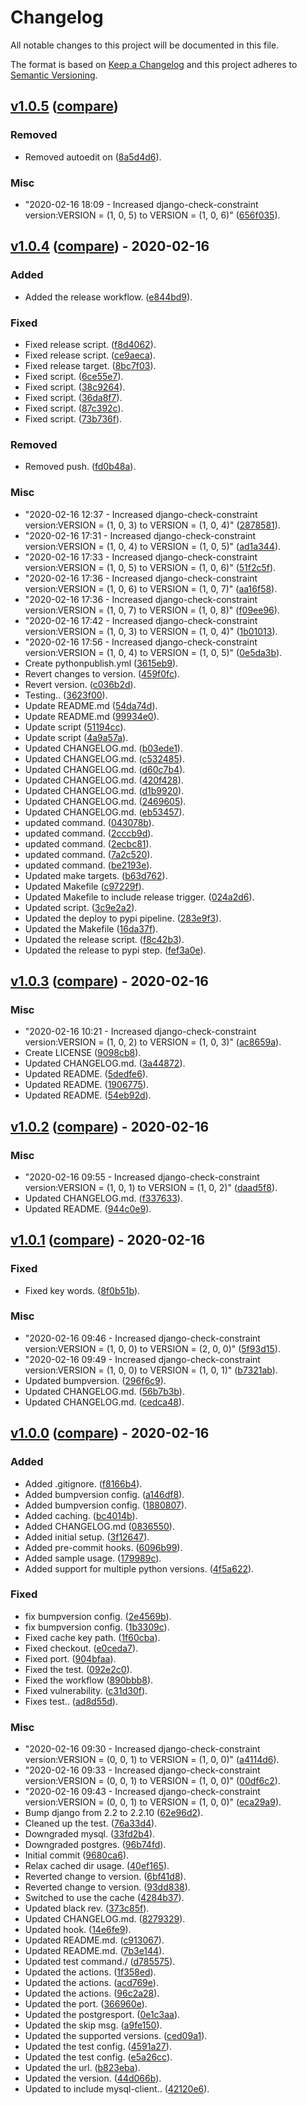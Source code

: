 # Changelog
All notable changes to this project will be documented in this file.

The format is based on [Keep a Changelog](http://keepachangelog.com/en/1.0.0/)
and this project adheres to [Semantic Versioning](http://semver.org/spec/v2.0.0.html).

## [v1.0.5](https://github.com/jackton1/django-check-constraint/releases/tag/v1.0.5) ([compare](https://github.com/jackton1/django-check-constraint/compare/v1.0.4...v1.0.5))

### Removed
- Removed autoedit on ([8a5d4d6](https://github.com/jackton1/django-check-constraint/commit/8a5d4d68055e639d79af9fa66d88bf73a839ca35)).

### Misc
- "2020-02-16 18:09 - Increased django-check-constraint version:VERSION = (1, 0, 5) to VERSION = (1, 0, 6)" ([656f035](https://github.com/jackton1/django-check-constraint/commit/656f0355d97be7bd04900f3f0e85b2020ffeca45)).


## [v1.0.4](https://github.com/jackton1/django-check-constraint/releases/tag/v1.0.4) ([compare](https://github.com/jackton1/django-check-constraint/compare/v1.0.3...v1.0.4)) - 2020-02-16

### Added
- Added the release workflow. ([e844bd9](https://github.com/jackton1/django-check-constraint/commit/e844bd917c6a3517e9e77432cda29b0d6ff906a8)).

### Fixed
- Fixed release script. ([f8d4062](https://github.com/jackton1/django-check-constraint/commit/f8d4062f40bed4aecd209576277fb8326d25cab1)).
- Fixed release script. ([ce9aeca](https://github.com/jackton1/django-check-constraint/commit/ce9aeca9a87bd29f0bcd22a8abca9c99546329c6)).
- Fixed release target. ([8bc7f03](https://github.com/jackton1/django-check-constraint/commit/8bc7f0363105c42224242926f3578b4ac9e21efb)).
- Fixed script. ([6ce55e7](https://github.com/jackton1/django-check-constraint/commit/6ce55e71e6af6932dc78589a8b9e59a1847a43ac)).
- Fixed script. ([38c9264](https://github.com/jackton1/django-check-constraint/commit/38c9264620f351087ec486344afd20460afe6d81)).
- Fixed script. ([36da8f7](https://github.com/jackton1/django-check-constraint/commit/36da8f7e842ea06d8be8c0bce3cc14368895ef87)).
- Fixed script. ([87c392c](https://github.com/jackton1/django-check-constraint/commit/87c392c5741db1ee016ac5f62b461745a3a97f73)).
- Fixed script. ([73b736f](https://github.com/jackton1/django-check-constraint/commit/73b736fe8a1ce0b4297ff43649656783d5c32f40)).

### Removed
- Removed push. ([fd0b48a](https://github.com/jackton1/django-check-constraint/commit/fd0b48a09226be41163db2e6253da992fe394d5b)).

### Misc
- "2020-02-16 12:37 - Increased django-check-constraint version:VERSION = (1, 0, 3) to VERSION = (1, 0, 4)" ([2878581](https://github.com/jackton1/django-check-constraint/commit/2878581ec5a34e774bff0c6b7ed9e39e6017c004)).
- "2020-02-16 17:31 - Increased django-check-constraint version:VERSION = (1, 0, 4) to VERSION = (1, 0, 5)" ([ad1a344](https://github.com/jackton1/django-check-constraint/commit/ad1a344f22847ef64d42e29defc3981fd9e299f7)).
- "2020-02-16 17:33 - Increased django-check-constraint version:VERSION = (1, 0, 5) to VERSION = (1, 0, 6)" ([51f2c5f](https://github.com/jackton1/django-check-constraint/commit/51f2c5fb047a2122fde8b27748401162d5f530ea)).
- "2020-02-16 17:36 - Increased django-check-constraint version:VERSION = (1, 0, 6) to VERSION = (1, 0, 7)" ([aa16f58](https://github.com/jackton1/django-check-constraint/commit/aa16f582c69b4988ecddc92eea49e54558d47cb9)).
- "2020-02-16 17:36 - Increased django-check-constraint version:VERSION = (1, 0, 7) to VERSION = (1, 0, 8)" ([f09ee96](https://github.com/jackton1/django-check-constraint/commit/f09ee96c6ab7fcea190f8e11fea2e5e10a32b279)).
- "2020-02-16 17:42 - Increased django-check-constraint version:VERSION = (1, 0, 3) to VERSION = (1, 0, 4)" ([1b01013](https://github.com/jackton1/django-check-constraint/commit/1b01013a2686d278828bc6b5cbc2928ac87488c3)).
- "2020-02-16 17:56 - Increased django-check-constraint version:VERSION = (1, 0, 4) to VERSION = (1, 0, 5)" ([0e5da3b](https://github.com/jackton1/django-check-constraint/commit/0e5da3bddba8e656eeed5d21dd9fdd0caf9cb975)).
- Create pythonpublish.yml ([3615eb9](https://github.com/jackton1/django-check-constraint/commit/3615eb90b999c773f998540bc7859c80a10568d0)).
- Revert changes to version. ([459f0fc](https://github.com/jackton1/django-check-constraint/commit/459f0fcca22560f9f68d36b0f5dc506b60d50151)).
- Revert version. ([c036b2d](https://github.com/jackton1/django-check-constraint/commit/c036b2d0c176adb14791ea2bcde17d425070314c)).
- Testing.. ([3623f00](https://github.com/jackton1/django-check-constraint/commit/3623f0055de31f2716faa921c07fab5ecaf1cf6a)).
- Update README.md ([54da74d](https://github.com/jackton1/django-check-constraint/commit/54da74d511c5a20ca79c5c9535fd4e2cd534a39e)).
- Update README.md ([99934e0](https://github.com/jackton1/django-check-constraint/commit/99934e080fb1af0bce48445941bb8ce61a5825e8)).
- Update script ([51194cc](https://github.com/jackton1/django-check-constraint/commit/51194cc29ac1f5187eba2fd9e15752a613edc200)).
- Update script ([4a9a57a](https://github.com/jackton1/django-check-constraint/commit/4a9a57a9b56176dfe9f7d6ad82802431ea6c4d36)).
- Updated CHANGELOG.md. ([b03ede1](https://github.com/jackton1/django-check-constraint/commit/b03ede145efb1fb471f241ea495fc4c6a935a4c4)).
- Updated CHANGELOG.md. ([c532485](https://github.com/jackton1/django-check-constraint/commit/c532485cdec07e10c10f62f2cb7afe7a778ec671)).
- Updated CHANGELOG.md. ([d60c7b4](https://github.com/jackton1/django-check-constraint/commit/d60c7b4173b13cd469d2393f1d87e5de905eb9c9)).
- Updated CHANGELOG.md. ([420f428](https://github.com/jackton1/django-check-constraint/commit/420f4285478fc01b1f85637a21d707613ac46f3a)).
- Updated CHANGELOG.md. ([d1b9920](https://github.com/jackton1/django-check-constraint/commit/d1b9920bd6b15d05d79d3df0b680fcd24f755783)).
- Updated CHANGELOG.md. ([2469605](https://github.com/jackton1/django-check-constraint/commit/246960587a776a34687784ebf6a92c2c62dc27ba)).
- Updated CHANGELOG.md. ([eb53457](https://github.com/jackton1/django-check-constraint/commit/eb534576e939ebeca5e0931286a406f61a608ade)).
- updated command. ([043078b](https://github.com/jackton1/django-check-constraint/commit/043078b1f8935e32dd725876f3e2cbedb37e8b8d)).
- updated command. ([2cccb9d](https://github.com/jackton1/django-check-constraint/commit/2cccb9d106f6aabb0d3f3a259553af0ccbf1b08b)).
- updated command. ([2ecbc81](https://github.com/jackton1/django-check-constraint/commit/2ecbc81544b813fdc2e0f13d41fb6fea5f1f7eaa)).
- updated command. ([7a2c520](https://github.com/jackton1/django-check-constraint/commit/7a2c52067ba0b6bcf5e91bae32be47f8292c15a5)).
- updated command. ([be2193e](https://github.com/jackton1/django-check-constraint/commit/be2193eced3b1d644f1ec87f661e5e65267e2a44)).
- Updated make targets. ([b63d762](https://github.com/jackton1/django-check-constraint/commit/b63d76254c42c77c4b350905c722b9c00714cadb)).
- Updated Makefile ([c97229f](https://github.com/jackton1/django-check-constraint/commit/c97229fbed8dcaaed44feb37d16a9c19219d5fc7)).
- Updated Makefile to include release trigger. ([024a2d6](https://github.com/jackton1/django-check-constraint/commit/024a2d62c256c13ca003e99fbfd7d4bd5b456a9e)).
- Updated script. ([3c9e2a2](https://github.com/jackton1/django-check-constraint/commit/3c9e2a2caa9096db561459d6471cdefab5145986)).
- Updated the deploy to pypi pipeline. ([283e9f3](https://github.com/jackton1/django-check-constraint/commit/283e9f31ce41eb385679f2451871ba53b434a326)).
- Updated the Makefile ([16da37f](https://github.com/jackton1/django-check-constraint/commit/16da37f7cb7f9c371c16323c9ef5a3c56038c5fd)).
- Updated the release script. ([f8c42b3](https://github.com/jackton1/django-check-constraint/commit/f8c42b31ad31c4b0037e3bb3c25895aac53d4811)).
- Updated the release to pypi step. ([fef3a0e](https://github.com/jackton1/django-check-constraint/commit/fef3a0e8c4189452a589ca61ecbd80d94b64d19c)).


## [v1.0.3](https://github.com/jackton1/django-check-constraint/releases/tag/v1.0.3) ([compare](https://github.com/jackton1/django-check-constraint/compare/v1.0.2...v1.0.3)) - 2020-02-16

### Misc
- "2020-02-16 10:21 - Increased django-check-constraint version:VERSION = (1, 0, 2) to VERSION = (1, 0, 3)" ([ac8659a](https://github.com/jackton1/django-check-constraint/commit/ac8659a09596acc32031cf95273b133a1afad314)).
- Create LICENSE ([9098cb8](https://github.com/jackton1/django-check-constraint/commit/9098cb87b6cb8aa7bf72103db1019a96aeb2680b)).
- Updated CHANGELOG.md. ([3a44872](https://github.com/jackton1/django-check-constraint/commit/3a44872dede80f87e63bda54e0e0a45f26bdbad7)).
- Updated README. ([5dedfe6](https://github.com/jackton1/django-check-constraint/commit/5dedfe66bae49c325c897ecc9c0f3b21fedcfff6)).
- Updated README. ([1906775](https://github.com/jackton1/django-check-constraint/commit/1906775bde33ba1215bc56960a8595448cd4618b)).
- Updated README. ([54eb92d](https://github.com/jackton1/django-check-constraint/commit/54eb92d388b19573dd302254a7115c9476a02aa9)).


## [v1.0.2](https://github.com/jackton1/django-check-constraint/releases/tag/v1.0.2) ([compare](https://github.com/jackton1/django-check-constraint/compare/v1.0.1...v1.0.2)) - 2020-02-16

### Misc
- "2020-02-16 09:55 - Increased django-check-constraint version:VERSION = (1, 0, 1) to VERSION = (1, 0, 2)" ([daad5f8](https://github.com/jackton1/django-check-constraint/commit/daad5f8dd5cf02c83481ba3e8802b2f64ae93f78)).
- Updated CHANGELOG.md. ([f337633](https://github.com/jackton1/django-check-constraint/commit/f3376335f27f601da95718685ffe083630737cc6)).
- Updated README. ([944c0e9](https://github.com/jackton1/django-check-constraint/commit/944c0e954dad15602baa8111bd13251713e501f3)).


## [v1.0.1](https://github.com/jackton1/django-check-constraint/releases/tag/v1.0.1) ([compare](https://github.com/jackton1/django-check-constraint/compare/v1.0.0...v1.0.1)) - 2020-02-16

### Fixed
- Fixed key words. ([8f0b51b](https://github.com/jackton1/django-check-constraint/commit/8f0b51b5445bcc5db6025cbec63d315a7e919554)).

### Misc
- "2020-02-16 09:46 - Increased django-check-constraint version:VERSION = (1, 0, 0) to VERSION = (2, 0, 0)" ([5f93d15](https://github.com/jackton1/django-check-constraint/commit/5f93d15c90897bf585d09219abcab48ee9e9029b)).
- "2020-02-16 09:49 - Increased django-check-constraint version:VERSION = (1, 0, 0) to VERSION = (1, 0, 1)" ([b7321ab](https://github.com/jackton1/django-check-constraint/commit/b7321ab755cd3031e62b5efc7f6173a1708d9ebe)).
- Updated bumpversion. ([296f6c9](https://github.com/jackton1/django-check-constraint/commit/296f6c997f7830c46632a50f8439da811419a34b)).
- Updated CHANGELOG.md. ([56b7b3b](https://github.com/jackton1/django-check-constraint/commit/56b7b3b0a9e3d0d37f0522fe2b6a1ffead57fd78)).
- Updated CHANGELOG.md. ([cedca48](https://github.com/jackton1/django-check-constraint/commit/cedca48561b5c3d703ab0493f644013168633e50)).


## [v1.0.0](https://github.com/jackton1/django-check-constraint/releases/tag/v1.0.0) ([compare](https://github.com/jackton1/django-check-constraint/compare/9680ca615965753725da4287b4dbcc7d8dd16063...v1.0.0)) - 2020-02-16

### Added
- Added .gitignore. ([f8166b4](https://github.com/jackton1/django-check-constraint/commit/f8166b477b98a50417f13c230f559ef0052f5442)).
- Added bumpversion config. ([a146df8](https://github.com/jackton1/django-check-constraint/commit/a146df8c0e024fc0f0cc65c1e034d69b1c124731)).
- Added bumpversion config. ([1880807](https://github.com/jackton1/django-check-constraint/commit/18808079d4bcb64f25cf0808893bb9de907e7456)).
- Added caching. ([bc4014b](https://github.com/jackton1/django-check-constraint/commit/bc4014ba7ca33e9bba136c6146503fbfab0cd903)).
- Added CHANGELOG.md ([0836550](https://github.com/jackton1/django-check-constraint/commit/08365504b6dc2092068fa66bad36208a52bb2cfc)).
- Added initial setup. ([3f12647](https://github.com/jackton1/django-check-constraint/commit/3f1264722e94623399e314bb9eaca8b68ac69639)).
- Added pre-commit hooks. ([6096b99](https://github.com/jackton1/django-check-constraint/commit/6096b99f3ae4ff7a8ce57b41c5449b2efb745c77)).
- Added sample usage. ([179989c](https://github.com/jackton1/django-check-constraint/commit/179989c835e471c32bd0867875b5f4daaee640d2)).
- Added support for multiple python versions. ([4f5a622](https://github.com/jackton1/django-check-constraint/commit/4f5a622c9857368934f7dde0242875acca0147c0)).

### Fixed
- fix bumpversion config. ([2e4569b](https://github.com/jackton1/django-check-constraint/commit/2e4569b313ed7d2cfd402c9193130c20a844644c)).
- fix bumpversion config. ([1b3309c](https://github.com/jackton1/django-check-constraint/commit/1b3309cde696a837e229d5473ad5b4b960290b9a)).
- Fixed cache key path. ([1f60cba](https://github.com/jackton1/django-check-constraint/commit/1f60cba96ee029941438d7c0e405b53d0eb645b0)).
- Fixed checkout. ([e0ceda7](https://github.com/jackton1/django-check-constraint/commit/e0ceda72ba4a688a178bd5d27c8a6784504d35af)).
- Fixed port. ([904bfaa](https://github.com/jackton1/django-check-constraint/commit/904bfaab0b135adba356d88dd7b03d5a88aa4042)).
- Fixed the test. ([092e2c0](https://github.com/jackton1/django-check-constraint/commit/092e2c04352cb59b7af6434378d80fb8a51a8239)).
- Fixed the workflow ([890bbb8](https://github.com/jackton1/django-check-constraint/commit/890bbb8e5da4fc11c1da2123c4ab62f617cecc51)).
- Fixed vulnerability. ([c31d30f](https://github.com/jackton1/django-check-constraint/commit/c31d30fcc59247298a6fbfb7c7f9e12f107fffdd)).
- Fixes test.. ([ad8d55d](https://github.com/jackton1/django-check-constraint/commit/ad8d55dafd6fd6b4b3da55ce421280cd8dc4f2fd)).

### Misc
- "2020-02-16 09:30 - Increased django-check-constraint version:VERSION = (0, 0, 1) to VERSION = (1, 0, 0)" ([a4114d6](https://github.com/jackton1/django-check-constraint/commit/a4114d6f0d3522694d01c47d9bb02cc4dc1d3988)).
- "2020-02-16 09:33 - Increased django-check-constraint version:VERSION = (0, 0, 1) to VERSION = (1, 0, 0)" ([00df6c2](https://github.com/jackton1/django-check-constraint/commit/00df6c20594a35e9dd4e6da425660cbeff5bed64)).
- "2020-02-16 09:43 - Increased django-check-constraint version:VERSION = (0, 0, 1) to VERSION = (1, 0, 0)" ([eca29a9](https://github.com/jackton1/django-check-constraint/commit/eca29a95f1253c23d46840d94d6a0026141838d3)).
- Bump django from 2.2 to 2.2.10 ([62e96d2](https://github.com/jackton1/django-check-constraint/commit/62e96d2371f0b37e4b3aeb07c0c30abc8b57193f)).
- Cleaned up the test. ([76a33d4](https://github.com/jackton1/django-check-constraint/commit/76a33d4687493f2eda334d03a6df3ea782962af0)).
- Downgraded mysql. ([33fd2b4](https://github.com/jackton1/django-check-constraint/commit/33fd2b4ee951158481485e2f98bb157748ecbc91)).
- Downgraded postgres. ([96b74fd](https://github.com/jackton1/django-check-constraint/commit/96b74fd04144311b6d33d9f31288bd088547bc69)).
- Initial commit ([9680ca6](https://github.com/jackton1/django-check-constraint/commit/9680ca615965753725da4287b4dbcc7d8dd16063)).
- Relax cached dir usage. ([40ef165](https://github.com/jackton1/django-check-constraint/commit/40ef165f5e19d293da3ba82d013b7433096113c9)).
- Reverted change to version. ([6bf41d8](https://github.com/jackton1/django-check-constraint/commit/6bf41d844cc0e7fa56b38f8bea9d714c2bb7a085)).
- Reverted change to version. ([93dd838](https://github.com/jackton1/django-check-constraint/commit/93dd838e66f97c0490ea8acaf7fa69351efc73c9)).
- Switched to use the cache ([4284b37](https://github.com/jackton1/django-check-constraint/commit/4284b37df5e2d2f95b0f1c72e0baf8a5dc71287f)).
- Updated black rev. ([373c85f](https://github.com/jackton1/django-check-constraint/commit/373c85f8f47ca4f354cf278f6021bbb1a6337cfc)).
- Updated CHANGELOG.md. ([8279329](https://github.com/jackton1/django-check-constraint/commit/82793290d6594c1a2b6c5e1d72cedce82de94e59)).
- Updated hook. ([14e6fe9](https://github.com/jackton1/django-check-constraint/commit/14e6fe91052a83132f33c24bcf04376eccfac261)).
- Updated README.md. ([c913067](https://github.com/jackton1/django-check-constraint/commit/c9130674a9cb9458e9d297f5fd400dc0c9a3b253)).
- Updated README.md. ([7b3e144](https://github.com/jackton1/django-check-constraint/commit/7b3e144c328ce87541455a48e8a2663867c46113)).
- Updated test command./ ([d785575](https://github.com/jackton1/django-check-constraint/commit/d78557553715b0bbce9c2fdde369a5401ed47483)).
- Updated the actions. ([1f358ed](https://github.com/jackton1/django-check-constraint/commit/1f358ed26f767f5d7f9e4994d9ac4d39b713cc3b)).
- Updated the actions. ([acd769e](https://github.com/jackton1/django-check-constraint/commit/acd769e1087d0d094f0e77a31c2af49a13c79a8c)).
- Updated the actions. ([96c2a28](https://github.com/jackton1/django-check-constraint/commit/96c2a282976dd7ec281e1a50f913c2ea8a26a25d)).
- Updated the port. ([366960e](https://github.com/jackton1/django-check-constraint/commit/366960e84cf536e83aac5837563bc0e4bce9da45)).
- Updated the postgresport. ([0e1c3aa](https://github.com/jackton1/django-check-constraint/commit/0e1c3aac0defc43c073639f521ff5cd285e1ed27)).
- Updated the skip msg. ([a9fe150](https://github.com/jackton1/django-check-constraint/commit/a9fe150de1760c9afc6440fad913c78e4b9f20df)).
- Updated the supported versions. ([ced09a1](https://github.com/jackton1/django-check-constraint/commit/ced09a13c63d7e23b8b91f168777a8f580436e1b)).
- Updated the test config. ([4591a27](https://github.com/jackton1/django-check-constraint/commit/4591a27c1fd4336416e95d3b0dedee2e3cd547f0)).
- Updated the test config. ([e5a26cc](https://github.com/jackton1/django-check-constraint/commit/e5a26cc8960e79a95d1d8cc89a17a575d18488cd)).
- Updated the url. ([b823eba](https://github.com/jackton1/django-check-constraint/commit/b823eba5c6b5fe3ed2f0d6812c6f5ecf1dd752c2)).
- Updated the version. ([44d066b](https://github.com/jackton1/django-check-constraint/commit/44d066b1ef30f8f50f5bdfaa344a76c982c92fb6)).
- Updated to include mysql-client.. ([42120e6](https://github.com/jackton1/django-check-constraint/commit/42120e6dfef9b07e35101938e2c08ac93c1936e6)).


